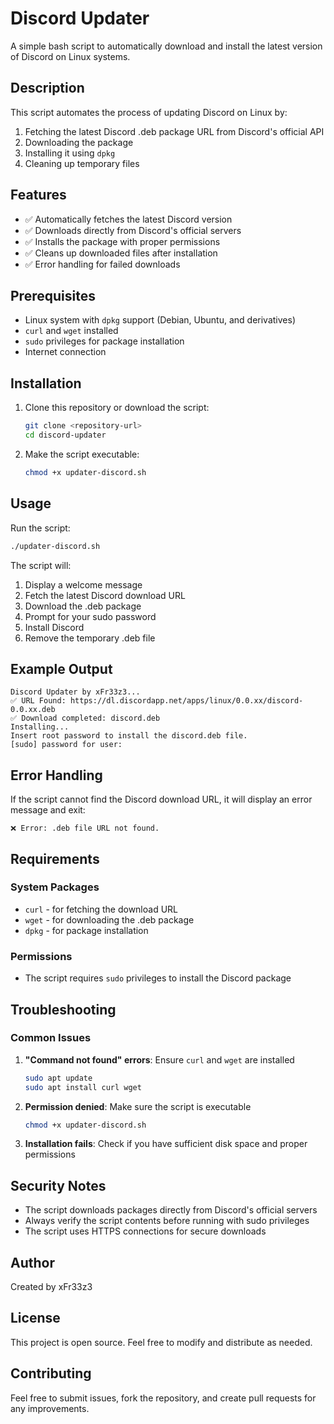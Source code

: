 # Discord Updater

A simple bash script to automatically download and install the latest version of Discord on Linux systems.

## Description

This script automates the process of updating Discord on Linux by:
1. Fetching the latest Discord .deb package URL from Discord's official API
2. Downloading the package
3. Installing it using `dpkg`
4. Cleaning up temporary files

## Features

- ✅ Automatically fetches the latest Discord version
- ✅ Downloads directly from Discord's official servers
- ✅ Installs the package with proper permissions
- ✅ Cleans up downloaded files after installation
- ✅ Error handling for failed downloads

## Prerequisites

- Linux system with `dpkg` support (Debian, Ubuntu, and derivatives)
- `curl` and `wget` installed
- `sudo` privileges for package installation
- Internet connection

## Installation

1. Clone this repository or download the script:
   ```bash
   git clone <repository-url>
   cd discord-updater
   ```

2. Make the script executable:
   ```bash
   chmod +x updater-discord.sh
   ```

## Usage

Run the script:
```bash
./updater-discord.sh
```

The script will:
1. Display a welcome message
2. Fetch the latest Discord download URL
3. Download the .deb package
4. Prompt for your sudo password
5. Install Discord
6. Remove the temporary .deb file

## Example Output

```
Discord Updater by xFr33z3...
✅ URL Found: https://dl.discordapp.net/apps/linux/0.0.xx/discord-0.0.xx.deb
✅ Download completed: discord.deb
Installing...
Insert root password to install the discord.deb file.
[sudo] password for user: 
```

## Error Handling

If the script cannot find the Discord download URL, it will display an error message and exit:
```
❌ Error: .deb file URL not found.
```

## Requirements

### System Packages
- `curl` - for fetching the download URL
- `wget` - for downloading the .deb package
- `dpkg` - for package installation

### Permissions
- The script requires `sudo` privileges to install the Discord package

## Troubleshooting

### Common Issues

1. **"Command not found" errors**: Ensure `curl` and `wget` are installed
   ```bash
   sudo apt update
   sudo apt install curl wget
   ```

2. **Permission denied**: Make sure the script is executable
   ```bash
   chmod +x updater-discord.sh
   ```

3. **Installation fails**: Check if you have sufficient disk space and proper permissions

## Security Notes

- The script downloads packages directly from Discord's official servers
- Always verify the script contents before running with sudo privileges
- The script uses HTTPS connections for secure downloads

## Author

Created by xFr33z3

## License

This project is open source. Feel free to modify and distribute as needed.

## Contributing

Feel free to submit issues, fork the repository, and create pull requests for any improvements.
